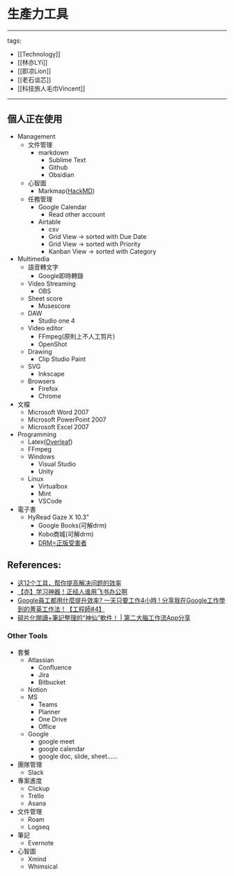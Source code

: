 # 生產力工具

---
tags:
  - [[Technology]]
  - [[林亦LYi]]
  - [[即凉Lion]]
  - [[老石谈芯]]
  - [[科技旅人毛巾Vincent]]
---

## 個人正在使用
* Management
  * 文件管理
    * markdown
      * Sublime Text
      * Github
      * Obsidian
  * 心智圖
    * Markmap([HackMD](https://hackmd.io/))
  * 任務管理
    * Google Calendar
      * Read other account
    * Airtable
      * csv 
      * Grid View -> sorted with Due Date
      * Grid View -> sorted with Priority
      * Kanban View -> sorted with Category
* Multimedia
  * 語音轉文字
    * Google即時轉錄
  * Video Streaming
    * OBS
  * Sheet score
    * Musescore
  * DAW
    * Studio one 4
  * Video editor
    * FFmpeg(原則上不人工剪片)
    * OpenShot
  * Drawing
    * Clip Studio Paint
  * SVG 
    * Inkscape
  * Browsers
    * Firefox
    * Chrome
* 文檔
  * Microsoft Word 2007
  * Microsoft PowerPoint 2007
  * Microsoft Excel 2007
* Programming
  * Latex([Overleaf](https://www.overleaf.com/))
  * FFmpeg
  * Windows
    * Visual Studio
    * Unity
  * Linux  
    * Virtualbox
    * Mint
    * VSCode
* 電子書 
  * HyRead Gaze X 10.3"
    * Google Books(可解drm)
    * Kobo商城(可解drm)
    * [DRM=正版受害者](https://quantumnecro.blogspot.com/2021/10/drm.html)


## References:
* [这12个工具，帮你提高解决问题的效率](https://www.youtube.com/watch?v=Zr4JU5OPIwc)
* [【亦】学习神器！正经人谁用飞书办公啊](https://www.youtube.com/watch?v=mXkzYxoo2Z8)
* [Google員工都用什麼提升效率? 一天只要工作4小時 ! 分享我在Google工作學到的菁英工作法！【工程師#4】](https://www.youtube.com/watch?v=_OXKszvJE00)
* [碎片化閱讀+筆記整理的“神仙”軟件！ | 第二大腦工作流App分享](https://www.youtube.com/watch?v=peJKnbkJaF8)

### Other Tools 
* 套餐
  * Atlassian
    * Confluence
    * Jira
    * Bitbucket
  * Notion
  * MS
    * Teams
    * Planner
    * One Drive
    * Office
  * Google
    * google meet
    * google calendar
    * google doc, slide, sheet......
* 團隊管理
  * Slack
* 專案進度
  * Clickup
  * Trello
  * Asana
* 文件管理
  * Roam
  * Logseq
* 筆記
  * Evernote
* 心智圖
  * Xmind
  * Whimsical